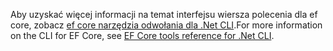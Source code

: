 <span data-ttu-id="0939d-101">Aby uzyskać więcej informacji na temat interfejsu wiersza polecenia dla ef core, zobacz [ef core narzędzia odwołania dla .Net CLI](/ef/core/miscellaneous/cli/dotnet).</span><span class="sxs-lookup"><span data-stu-id="0939d-101">For more information on the CLI for EF Core, see [EF Core tools reference for .Net CLI](/ef/core/miscellaneous/cli/dotnet).</span></span>